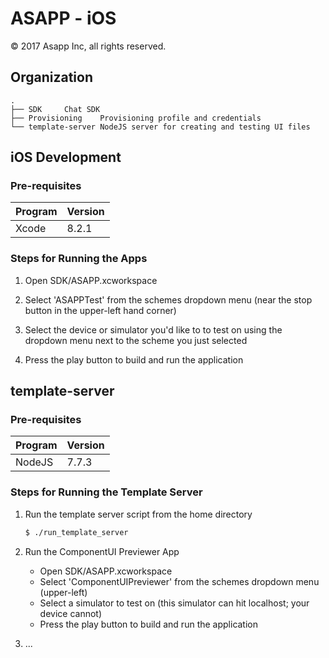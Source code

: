 ASAPP - iOS
===========

© 2017 Asapp Inc, all rights reserved.

Organization
------------

```
.
├── SDK		Chat SDK
├── Provisioning	Provisioning profile and credentials
└── template-server	NodeJS server for creating and testing UI files
```

iOS Development
---------------

### Pre-requisites

Program | Version
--------|---------
Xcode   | 8.2.1

### Steps for Running the Apps

1.	Open SDK/ASAPP.xcworkspace

2.	Select 'ASAPPTest' from the schemes dropdown menu (near the stop button in the upper-left hand corner)

3.	Select the device or simulator you'd like to to test on using the dropdown menu next to the scheme you just selected

4.	Press the play button to build and run the application

template-server
---------------

### Pre-requisites

Program | Version
--------|---------
NodeJS  | 7.7.3

### Steps for Running the Template Server

1.	Run the template server script from the home directory
	```bash
	$ ./run_template_server
	```

2.	Run the ComponentUI Previewer App
	* Open SDK/ASAPP.xcworkspace
	* Select 'ComponentUIPreviewer' from the schemes dropdown menu (upper-left)
	* Select a simulator to test on (this simulator can hit localhost; your device cannot)
	* Press the play button to build and run the application

3.  ... 